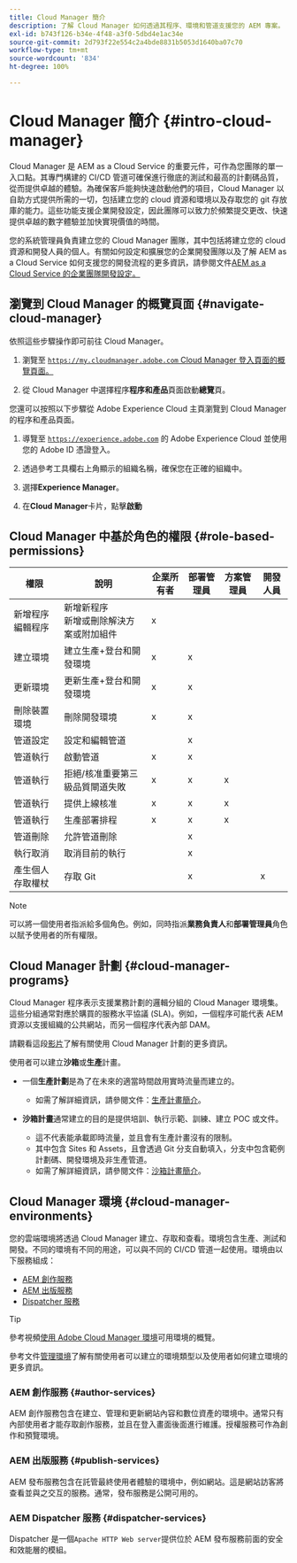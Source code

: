 ```yaml
---
title: Cloud Manager 簡介
description: 了解 Cloud Manager 如何透過其程序、環境和管道支援您的 AEM 專案。
exl-id: b743f126-b34e-4f48-a3f0-5dbd4e1ac34e
source-git-commit: 2d793f22e554c2a4bde8831b5053d1640ba07c70
workflow-type: tm+mt
source-wordcount: '834'
ht-degree: 100%

---
```


# Cloud Manager 簡介 {#intro-cloud-manager}

Cloud Manager 是 AEM as a Cloud Service 的重要元件，可作為您團隊的單一入口點。其專門構建的 CI/CD 管道可確保進行徹底的測試和最高的計劃碼品質，從而提供卓越的體驗。為確保客戶能夠快速啟動他們的項目，Cloud Manager 以自助方式提供所需的一切，包括建立您的 cloud 資源和環境以及存取您的 git 存放庫的能力。這些功能支援企業開發設定，因此團隊可以致力於頻繁提交更改、快速提供卓越的數字體驗並加快實現價值的時間。

您的系統管理員負責建立您的 Cloud Manager 團隊，其中包括將建立您的 cloud 資源和開發人員的個人。有關如何設定和擴展您的企業開發團隊以及了解 AEM as a Cloud Service 如何支援您的開發流程的更多資訊，請參閱文件[AEM as a Cloud Service 的企業團隊開發設定。](/help/implementing/cloud-manager/managing-code/enterprise-team-dev-setup.md)

## 瀏覽到 Cloud Manager 的概覽頁面 {#navigate-cloud-manager}

依照這些步驟操作即可前往 Cloud Manager。

1. 瀏覽至 [`https://my.cloudmanager.adobe.com` Cloud Manager 登入頁面的概覽頁面。](https://my.cloudmanager.adobe.com/)

1. 從 Cloud Manager 中選擇程序&#x200B;**程序和產品**&#x200B;頁面啟動&#x200B;**總覽**&#x200B;頁。

您還可以按照以下步驟從 Adobe Experience Cloud 主頁瀏覽到 Cloud Manager 的程序和產品頁面。

1. 導覽至 [`https://experience.adobe.com`](https://experience.adobe.com) 的 Adobe Experience Cloud 並使用您的 Adobe ID 憑證登入。

1. 透過參考工具欄右上角顯示的組織名稱，確保您在正確的組織中。

1. 選擇&#x200B;**Experience Manager**。

1. 在&#x200B;**Cloud Manager**&#x200B;卡片，點擊&#x200B;**啟動**

## Cloud Manager 中基於角色的權限 {#role-based-permissions}

| 權限 | 說明 | 企業所有者 | 部署管理員 | 方案管理員 | 開發人員 |
|--- |--- |--- |--- |--- |--- |
| 新增程序<br>編輯程序 | 新增新程序<br>新增或刪除解決方案或附加組件 | x |  |  |  |
| 建立環境 | 建立生產+登台和開發環境 | x | x |  |  |
| 更新環境 | 更新生產+登台和開發環境 | x | x |  |  |
| 刪除裝置環境 | 刪除開發環境 | x | x |  |  |
| 管道設定 | 設定和編輯管道 |  | x |  |  |
| 管道執行 | 啟動管道 | x | x |  |  |
| 管道執行 | 拒絕/核准重要第三級品質閘道失敗 | x | x | x |  |
| 管道執行 | 提供上線核准 | x | x | x |  |
| 管道執行 | 生產部署排程 | x | x | x |  |
| 管道刪除 | 允許管道刪除 |  | x |  |  |
| 執行取消 | 取消目前的執行 |  | x |  |  |
| 產生個人存取權杖 | 存取 Git |  | x |  | x |

>[!NOTE]
>
>可以將一個使用者指派給多個角色。例如，同時指派&#x200B;**業務負責人**&#x200B;和&#x200B;**部署管理員**&#x200B;角色以賦予使用者的所有權限。

## Cloud Manager 計劃 {#cloud-manager-programs}

Cloud Manager 程序表示支援業務計劃的邏輯分組的 Cloud Manager 環境集。這些分組通常對應於購買的服務水平協議 (SLA)。例如，一個程序可能代表 AEM 資源以支援組織的公共網站，而另一個程序代表內部 DAM。


請觀看這段[影片](https://experienceleague.adobe.com/docs/experience-manager-learn/cloud-service/cloud-manager/programs.html?lang=zh-Hant)了解有關使用 Cloud Manager 計劃的更多資訊。

使用者可以建立&#x200B;**沙箱**&#x200B;或&#x200B;**生產**&#x200B;計畫。

* 一個&#x200B;**生產計劃**&#x200B;是為了在未來的適當時間啟用實時流量而建立的。
   * 如需了解詳細資訊，請參閱文件：[生產計畫簡介](/help/implementing/cloud-manager/getting-access-to-aem-in-cloud/introduction-production-programs.md)。

* **沙箱計畫**&#x200B;通常建立的目的是提供培訓、執行示範、訓練、建立 POC 或文件。
   * 這不代表能承載即時流量，並且會有生產計畫沒有的限制。
   * 其中包含 Sites 和 Assets，且會透過 Git 分支自動填入，分支中包含範例計劃碼、開發環境及非生產管道。
   * 如需了解詳細資訊，請參閱文件：[沙箱計畫簡介](/help/implementing/cloud-manager/getting-access-to-aem-in-cloud/introduction-sandbox-programs.md)。

## Cloud Manager 環境 {#cloud-manager-environments}

您的雲端環境將透過 Cloud Manager 建立、存取和查看。環境包含生產、測試和開發。不同的環境有不同的用途，可以與不同的 CI/CD 管道一起使用。環境由以下服務組成：

* [AEM 創作服務](#author-services)
* [AEM 出版服務](#publish-services)
* [Dispatcher 服務](#dispatcher-services)

>[!TIP]
>
> 參考視頻[使用 Adobe Cloud Manager 環境](https://experienceleague.adobe.com/docs/experience-manager-learn/cloud-service/cloud-manager/environments.html?lang=zh-Hant)可用環境的概覽。
>
>參考文件[管理環境](/help/implementing/cloud-manager/manage-environments.md)了解有關使用者可以建立的環境類型以及使用者如何建立環境的更多資訊。

### AEM 創作服務 {#author-services}

AEM 創作服務包含在建立、管理和更新網站內容和數位資產的環境中。通常只有內部使用者才能存取創作服務，並且在登入畫面後面進行維護。授權服務可作為創作和預覽環境。

### AEM 出版服務 {#publish-services}

AEM 發布服務包含在託管最終使用者體驗的環境中，例如網站。這是網站訪客將查看並與之交互的服務。通常，發布服務是公開可用的。

### AEM Dispatcher 服務 {#dispatcher-services}

Dispatcher 是一個`Apache HTTP Web server`提供位於 AEM 發布服務前面的安全和效能層的模組。

